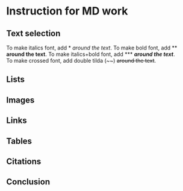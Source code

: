 # Instruction for MD work

## Text selection

To make italics font, add *  *around the text*. 
To make bold font, add **    **around the text**.
 To make italics+bold font, add ***  ***around the text***.   
 To make crossed font, add double tilda (~~)   ~~around the text~~.

## Lists

## Images

## Links

## Tables

## Citations

## Conclusion 